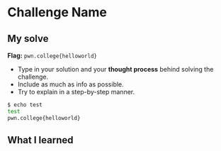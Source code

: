 # Challenge Name

## My solve
**Flag:** `pwn.college{helloworld}`

- Type in your solution and your **thought process** behind solving the challenge. 
- Include as much as info as possible. 
- Try to explain in a step-by-step manner.
```bash
$ echo test
test
pwn.college{helloworld}
```

## What I learned 
